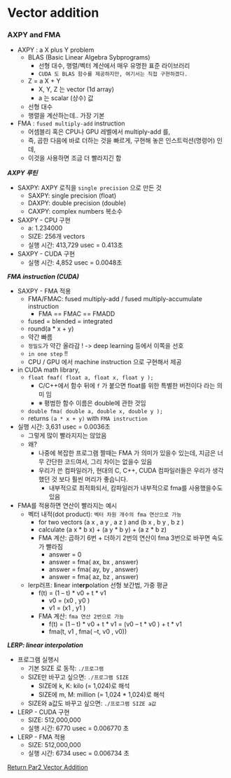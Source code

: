# Vector addition

### AXPY and FMA

- AXPY : a X plus Y problem
  - BLAS (Basic Linear Algebra Sybprograms)
    - 선형 대수, 행렬/벡터 계산에서 매우 유명한 표준 라이브러리
    - `CUDA 도 BLAS 함수를 제공하지만, 여기서는 직접 구현하겠다.`
  - Z = a X + Y
    - X, Y, Z 는 vector (1d array)
    - a 는 scalar (상수) 값
  - 선형 대수
  - 행렬을 계산하는데.. 가장 기본
- FMA : `fused multiply-add` instruction
  - 어셈블리 혹은 CPU나 GPU 레벨에서 multiply-add 를, 
  - 즉, 곱한 다음에 바로 더하는 것을 빠르게, 구현해 놓은 인스트럭션(명령어) 인데,
  - 이것을 사용하면 조금 더 빨라지긴 함

***AXPY 루틴***
  - SAXPY: AXPY 로직을 `single precision` 으로 만든 것
    - SAXPY: single precision (float)
    - DAXPY: double precision (double)
    - CAXPY: complex numbers 복소수 
  - SAXPY - CPU 구현
    - a: 1.234000
    - SIZE: 256개 vectors
    - 실행 시간: 413,729 usec = 0.413초
  - SAXPY - CUDA 구현
    - 실행 시간: 4,852 usec = 0.0048초

***FMA instruction (CUDA)***
- SAXPY - FMA 적용
  - FMA/FMAC: fused multiply-add / fused multiply-accumulate instruction
    - FMA == FMAC == FMADD
  - fused = blended = integrated
  - round(a * x + y)
  - 약간 빠름
  - `정밀도`가 약간 올라감 ! -> deep learning 등에서 이쪽을 선호
  - `in one step` !!
  - CPU / GPU 에서 machine instruction 으로 구현해서 제공
- in CUDA math library,
  - `float fmaf( float a, float x, float y );`
    - C/C++에서 함수 뒤에 `f` 가 붙으면 float를 위한 특별한 버전이다 라는 의미 임
    - ※ 평범한 함수 이름은 double에 관한 것임 
  - `double fma( double a, double x, double y );`
  - returns `(a * x + y)` with `FMA instruction`
- 실행 시간: 3,631 usec = 0.0036초
  - 그렇게 많이 빨라지지는 않았음
  - 왜? 
    - 나중에 복잡한 프로그램 짤때는 FMA 가 의미가 있을수 있는데, 지금은 너무 간단한 코드여서, 그리 차이는 없을수 있음
    - 우리가 쓴 컴파일러가, 현대의 C, C++, CUDA 컴파일러들은 우리가 생각했던 것 보다 훨씬 머리가 좋습니다. 
      - 내부적으로 최적화되서, 캄파일러가 내부적으로 fma를 사용했을수도 있음
- FMA를 적용하면 연산이 빨라지는 예시
  - 벡터 내적(dot product): `벡터 차원 개수의 fma 연산으로 가능` 
    - for two vectors (a x , a y , a z ) and (b x , b y , b z )
    - calculate (a x * b x) + (a y * b y) + (a z * b z)
    - FMA 계산: 곱하기 6번 + 더하기 2번의 연산이 fma 3번으로 바꾸면 속도가 빨라짐 
      - answer = 0
      - answer = fma( ax, bx , answer)
      - answer = fma( ay, by , answer)
      - answer = fma( az, bz , answer)
  - lerp러프: **l**inear int**erp**olation 선형 보간법, 가중 평균
    - f(t) = (1 – t) *  v0 + t * v1
      - v0 = (x0 , y0 )
      - v1 = (x1 , y1 )
    - FMA 계산: `fma 연산 2번으로 가능`
      - f(t) = (1 – t) * v0 + t * v1 = (v0 – t * v0 ) + t * v1
      - fma(t, v1 , fma( –t, v0 , v0))  

***LERP: linear interpolation***
- 프로그램 실행시
  - 기본 SIZE 로 동작: `./프로그램`  
  - SIZE만 바꾸고 싶으면: `./프로그램 SIZE`
    - SIZE에 k, K: kilo (= 1,024)로 해석
    - SIZE에 m, M: million (= 1,024 * 1,024)로 해석
  - SIZE와 a값도 바꾸고 싶으면: `./프로그램 SIZE a값`
- LERP - CUDA 구현
  - SIZE: 512,000,000
  - 실행 시간: 6770 usec = 0.006770 초
- LERP - FMA 적용
  - SIZE: 512,000,000
  - 실행 시간: 6734 usec = 0.006734 초


[Return Par2 Vector Addition](../README.md)  